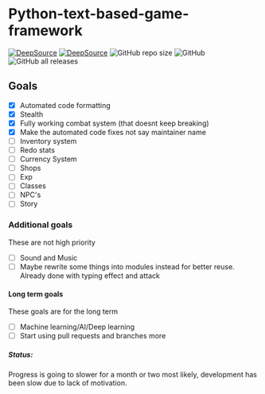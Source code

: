 # Python-text-based-game-framework

[![DeepSource](https://deepsource.io/gh/Dragonlord1005/Python-text-based-game-framework.svg/?label=active+issues&show_trend=true)](https://deepsource.io/gh/Dragonlord1005/Python-text-based-game-framework/?ref=repository-badge)
[![DeepSource](https://deepsource.io/gh/Dragonlord1005/Python-text-based-game-framework.svg/?label=resolved+issues&show_trend=true)](https://deepsource.io/gh/Dragonlord1005/Python-text-based-game-framework/?ref=repository-badge)
![GitHub repo size](https://img.shields.io/github/repo-size/Dragonlord1005/Python-text-based-game-framework?logo=github)
![GitHub](https://img.shields.io/github/license/Dragonlord1005/Python-text-based-game-framework?logo=github)
![GitHub all releases](https://img.shields.io/github/downloads/Dragonlord1005/python-text-based-game-framework/total?logo=github&style=flat-square)

## Goals

- [x] Automated code formatting
- [x] Stealth
- [x] Fully working combat system (that doesnt keep breaking)
- [x] Make the automated code fixes not say maintainer name
- [ ] Inventory system
- [ ] Redo stats
- [ ] Currency System
- [ ] Shops
- [ ] Exp
- [ ] Classes
- [ ] NPC's
- [ ] Story

### Additional goals

These are not high priority

- [ ] Sound and Music
- [ ] Maybe rewrite some things into modules instead for better reuse. Already done with typing effect and attack

#### Long term goals

These goals are for the long term

- [ ] Machine learning/AI/Deep learning
- [ ] Start using pull requests and branches more

##### Status:
Progress is going to slower for a month or two most likely, development has been slow due to lack of motivation.
